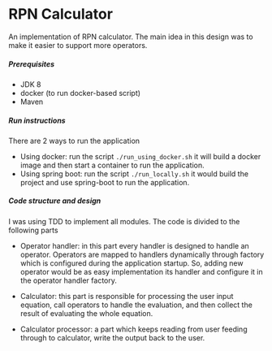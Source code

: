 # RPN Calculator
An implementation of RPN calculator. The main idea in this design was to make it easier to
support more operators. 

##### Prerequisites
- JDK 8
- docker (to run docker-based script)
- Maven

##### Run instructions
There are 2 ways to run the application
- Using docker: run the script ``` ./run_using_docker.sh ``` it will build a docker image and then start a container to run the application.
- Using spring boot: run the script ``` ./run_locally.sh ``` it would build the project and use spring-boot to run the application.

##### Code structure and design
I was using TDD to implement all modules. The code is divided to the following parts
- Operator handler: in this part every handler is designed to handle an operator. Operators are mapped to handlers 
dynamically through factory which is configured during the application startup. So, adding new operator would be as easy implementation its handler and 
configure it in the operator handler factory. 

- Calculator: this part is responsible for processing the user input equation, call operators to handle the evaluation, and then collect the result of evaluating the whole equation.

-  Calculator processor: a part which keeps reading from user feeding through to calculator, write the output back to the user.


